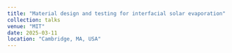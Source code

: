 ```yaml
---
title: "Material design and testing for interfacial solar evaporation"
collection: talks
venue: "MIT"
date: 2025-03-11
location: "Cambridge, MA, USA"
---
```


